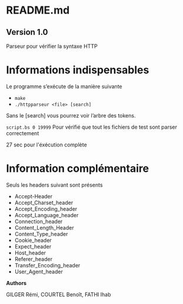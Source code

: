 # README.md

## Version 1.0

Parseur pour vérifier la syntaxe HTTP

# Informations indispensables

Le programme s’exécute de la manière suivante

- `make`
- `./httpparseur <file> [search]`

Sans le [search] vous pourrez voir l’arbre des tokens.

`script.bs 0 19999`
Pour vérifié que tout les fichiers de test sont parser correctement

27 sec pour l'éxécution complète

# Information complémentaire

Seuls les headers suivant sont présents

- Accept-Header
- Accept_Charset_header
- Accept_Encoding_header
- Accept_Language_header
- Connection_header
- Content_Length_Header
- Content_Type_header
- Cookie_header
- Expect_header
- Host_header
- Referer_header
- Transfer_Encoding_header
- User_Agent_header


__Authors__

GILGER Rémi, COURTEL Benoît, FATHI Ihab